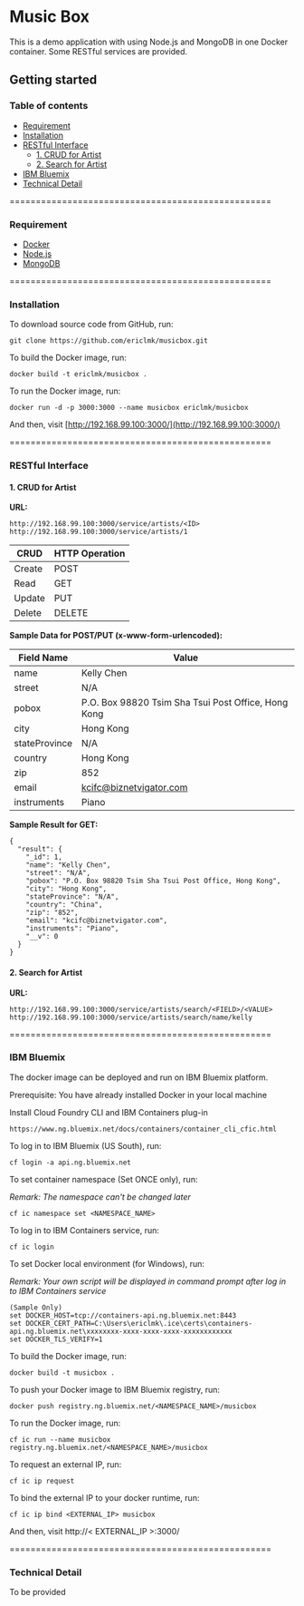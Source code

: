 # Music Box
This is a demo application with using Node.js and MongoDB in one Docker container. Some RESTful services are provided.

## Getting started

### Table of contents

* [Requirement](#requirement)
* [Installation](#installation)
* [RESTful Interface](#restful-interface)
    * [1. CRUD for Artist](#1-crud-for-artist)
    * [2. Search for Artist](#2-search-for-artist)
* [IBM Bluemix](#ibm-bluemix)
* [Technical Detail](#technical-detail)

==================================================

### Requirement
* [Docker](http://www.docker.com)
* [Node.js](http://nodejs.org)
* [MongoDB](http://mongodb.org)

==================================================

### Installation

To download source code from GitHub, run:

    git clone https://github.com/ericlmk/musicbox.git

To build the Docker image, run:

    docker build -t ericlmk/musicbox .

To run the Docker image, run:

    docker run -d -p 3000:3000 --name musicbox ericlmk/musicbox

And then, visit [http://192.168.99.100:3000/](http://192.168.99.100:3000/)

==================================================

### RESTful Interface

#### 1. CRUD for Artist

**URL:**

    http://192.168.99.100:3000/service/artists/<ID>
    http://192.168.99.100:3000/service/artists/1

| CRUD    | HTTP Operation  |
| ------- | --------------- |
| Create  | POST            |
| Read    | GET             |
| Update  | PUT             |
| Delete  | DELETE          |

**Sample Data for POST/PUT (x-www-form-urlencoded):**

| Field Name    | Value                                                |
| ------------- | ---------------------------------------------------- |
| name          | Kelly Chen                                           |
| street        | N/A                                                  |
| pobox         | P.O. Box 98820 Tsim Sha Tsui Post Office, Hong Kong  |
| city          | Hong Kong                                            |
| stateProvince | N/A                                                  |
| country       | Hong Kong                                            |
| zip           | 852                                                  |
| email         | kcifc@biznetvigator.com                              |
| instruments   | Piano                                                |

**Sample Result for GET:**

    {
      "result": {
        "_id": 1,
        "name": "Kelly Chen",
        "street": "N/A",
        "pobox": "P.O. Box 98820 Tsim Sha Tsui Post Office, Hong Kong",
        "city": "Hong Kong",
        "stateProvince": "N/A",
        "country": "China",
        "zip": "852",
        "email": "kcifc@biznetvigator.com",
        "instruments": "Piano",
        "__v": 0
      }
    }

#### 2. Search for Artist

**URL:**

    http://192.168.99.100:3000/service/artists/search/<FIELD>/<VALUE>
    http://192.168.99.100:3000/service/artists/search/name/kelly

==================================================

### IBM Bluemix

The docker image can be deployed and run on IBM Bluemix platform.

Prerequisite: You have already installed Docker in your local machine

Install Cloud Foundry CLI and IBM Containers plug-in
```
https://www.ng.bluemix.net/docs/containers/container_cli_cfic.html
```

To log in to IBM Bluemix (US South), run:

```
cf login -a api.ng.bluemix.net
```

To set container namespace (Set ONCE only), run:

*Remark: The namespace can't be changed later*

```
cf ic namespace set <NAMESPACE_NAME>
```

To log in to IBM Containers service, run:
```
cf ic login
```

To set Docker local environment (for Windows), run:

*Remark: Your own script will be displayed in command prompt after log in to IBM Containers service*

```
(Sample Only)
set DOCKER_HOST=tcp://containers-api.ng.bluemix.net:8443
set DOCKER_CERT_PATH=C:\Users\ericlmk\.ice\certs\containers-api.ng.bluemix.net\xxxxxxxx-xxxx-xxxx-xxxx-xxxxxxxxxxxx
set DOCKER_TLS_VERIFY=1
```

To build the Docker image, run:
```
docker build -t musicbox .
```

To push your Docker image to IBM Bluemix registry, run:
```
docker push registry.ng.bluemix.net/<NAMESPACE_NAME>/musicbox
```

To run the Docker image, run:
```
cf ic run --name musicbox registry.ng.bluemix.net/<NAMESPACE_NAME>/musicbox
```

To request an external IP, run:
```
cf ic ip request
```

To bind the external IP to your docker runtime, run:
```
cf ic ip bind <EXTERNAL_IP> musicbox
```

And then, visit http://< EXTERNAL_IP >:3000/

==================================================

### Technical Detail

To be provided

